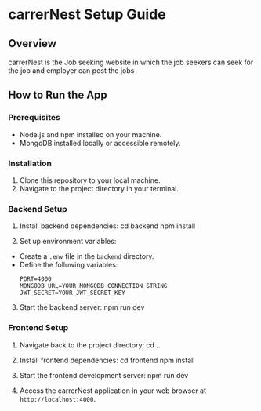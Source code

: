 # carrerNest Setup Guide

## Overview
carrerNest is the Job seeking website in which the job seekers can seek for the job and employer can post the jobs 
## How to Run the App

### Prerequisites
- Node.js and npm installed on your machine.
- MongoDB installed locally or accessible remotely.

### Installation
1. Clone this repository to your local machine.
2. Navigate to the project directory in your terminal.

### Backend Setup
1. Install backend dependencies:
cd backend
npm install

2. Set up environment variables:
- Create a `.env` file in the `backend` directory.
- Define the following variables:
  ```
  PORT=4000
  MONGODB_URL=YOUR_MONGODB_CONNECTION_STRING
  JWT_SECRET=YOUR_JWT_SECRET_KEY
  ```

3. Start the backend server:
npm run dev

### Frontend Setup
1. Navigate back to the project directory:
cd ..


2. Install frontend dependencies:
cd frontend
npm install


3. Start the frontend development server:
npm run dev

4. Access the carrerNest application in your web browser at `http://localhost:4000`.
